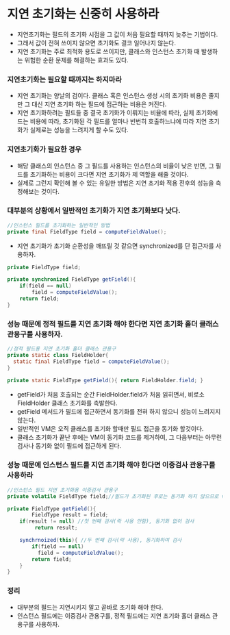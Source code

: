 # 지연 초기화는 신중히 사용하라

- 지연초기화는 필드의 초기화 시점을 그 값이 처음 필요할 때까지 늦추는 기법이다.
- 그래서 값이 전혀 쓰이지 않으면 초기화도 결코 일어나지 않는다.
- 지연 초기화는 주로 최적화 용도로 쓰이지만, 클래스와 인스턴스 초기화 때 발생하는 위험한 순환 문제를 해결하는 효과도 있다.



### 지연초기화는 필요할 때까지는 하지마라

- 지연 초기화는 양날의 검이다. 클래스 혹은 인스턴스 생성 시의 초기화 비용은 줄지만 그 대신 지연 초기화 하는 필드에 접근하는 비용은 커진다.
- 지연 초기화하려는 필드들 중 결국 초기화가 이뤄지는 비율에 따라, 실제 초기화에 드는 비용에 따라, 초기화된 각 필드를 얼마나 빈번히 호출하느냐에 따라 지연 초기화가 실제로는 성능을 느려지게 할 수도 있다.



### 지연초기화가 필요한 경우

- 해당 클래스의 인스턴스 중 그 필드를 사용하는 인스턴스의 비율이 낮은 반면, 그 필드를 초기화하는 비용이 크다면 지연 초기화가 제 역할을 해줄 것이다.
- 실제로 그런지 확인해 볼 수 있는 유일한 방법은 지연 초기화 적용 전후의 성능을 측정해보는 것이다.



### 대부분의 상황에서 일반적인 초기화가 지연 초기화보다 낫다.

```java
//인스턴스 필드를 초기화하는 일반적인 방법
private final FieldType field = computeFieldValue();
```

- 지연 초기화가 초기화 순환성을 깨뜨릴 것 같으면 synchronized를 단 접근자를 사용하자.

```java
private FieldType field;

private synchronized FieldType getField(){
  	if(field == null)
      	field = computeFieldValue();
  	return field;
}
```



### 성능 때문에 정적 필드를 지연 초기화 해야 한다면 지연 초기화 홀더 클래스 관용구를 사용하자.

```java
//정적 필드용 지연 초기화 홀더 클래스 관용구
private static class FieldHolder{
  static final FieldType field = computeFieldValue();
}

private static FieldType getField(){ return FieldHolder.field; }
```

- getField가 처음 호출되는 순간 FieldHolder.field가 처음 읽히면서, 비로소 FieldHolder 클래스 초기화를 촉발한다.
- getField 메서드가 필드에 접근하면서 동기화를 전혀 하지 않으니 성능이 느려지지 않는다.
- 일반적인 VM은 오직 클래스를 초기화 할때만 필드 접근을 동기화 할것이다.
- 클래스 초기화가 끝난 후에는 VM이 동기화 코드를 제거하여, 그 다음부터는 아무런 검사나 동기화 없이 필드에 접근하게 된다.



### 성능 때문에 인스턴스 필드를 지연 초기화 해야 한다면 이중검사 관용구를 사용하라

```java
//인스턴스 필드 지연 초기화용 이중검사 관용구
private volatile FieldType field;//필드가 초기화된 후로는 동기화 하지 않으므로 volatile로 선언

private FieldType getField(){
		FieldType result = field;
  	if(result != null) //첫 번째 검사(락 사용 안함), 동기화 없이 검사
	     return result;

  	synchrnoized(this){	//두 번째 검사(락 사용), 동기화하여 검사
      	if(field == null)
          field = computeFieldValue();
      	return field;
    }
}
```



### 정리

- 대부분의 필드는 지연시키지 말고 곧바로 초기화 해야 한다.
- 인스턴스 필드에는 이중검사 관용구를, 정적 필드에는 지연 초기화 홀더 클래스 관용구를 사용하자.